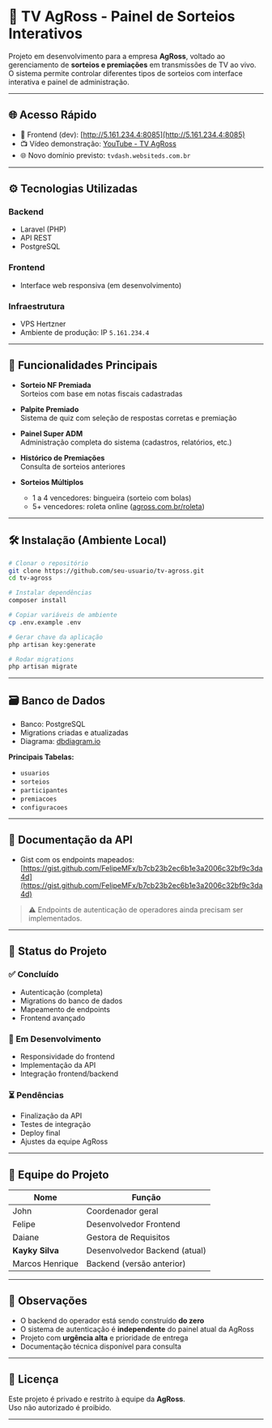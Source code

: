 
# 🎥 TV AgRoss - Painel de Sorteios Interativos

Projeto em desenvolvimento para a empresa **AgRoss**, voltado ao gerenciamento de **sorteios e premiações** em transmissões de TV ao vivo. O sistema permite controlar diferentes tipos de sorteios com interface interativa e painel de administração.

---

## 🌐 Acesso Rápido

- 🔗 Frontend (dev): [http://5.161.234.4:8085](http://5.161.234.4:8085)
- 📺 Vídeo demonstração: [YouTube - TV AgRoss](https://www.youtube.com/watch?v=afmWwZp5MSY)
- 🌐 Novo domínio previsto: `tvdash.websiteds.com.br`

---

## ⚙️ Tecnologias Utilizadas

### Backend
- Laravel (PHP)
- API REST
- PostgreSQL

### Frontend
- Interface web responsiva (em desenvolvimento)

### Infraestrutura
- VPS Hertzner
- Ambiente de produção: IP `5.161.234.4`

---

## 🧩 Funcionalidades Principais

- **Sorteio NF Premiada**  
  Sorteios com base em notas fiscais cadastradas

- **Palpite Premiado**  
  Sistema de quiz com seleção de respostas corretas e premiação

- **Painel Super ADM**  
  Administração completa do sistema (cadastros, relatórios, etc.)

- **Histórico de Premiações**  
  Consulta de sorteios anteriores

- **Sorteios Múltiplos**  
  - 1 a 4 vencedores: bingueira (sorteio com bolas)  
  - 5+ vencedores: roleta online ([agross.com.br/roleta](https://agross.com.br/roleta))

---

## 🛠️ Instalação (Ambiente Local)

```bash
# Clonar o repositório
git clone https://github.com/seu-usuario/tv-agross.git
cd tv-agross

# Instalar dependências
composer install

# Copiar variáveis de ambiente
cp .env.example .env

# Gerar chave da aplicação
php artisan key:generate

# Rodar migrations
php artisan migrate
```

---

## 🗃️ Banco de Dados

- Banco: PostgreSQL
- Migrations criadas e atualizadas
- Diagrama: [dbdiagram.io](https://dbdiagram.io/d/685ac295f413ba3508a63c93)

**Principais Tabelas:**
- `usuarios`
- `sorteios`
- `participantes`
- `premiacoes`
- `configuracoes`

---

## 📡 Documentação da API

- Gist com os endpoints mapeados:  
  [https://gist.github.com/FelipeMFx/b7cb23b2ec6b1e3a2006c32bf9c3da4d](https://gist.github.com/FelipeMFx/b7cb23b2ec6b1e3a2006c32bf9c3da4d)

> ⚠️ Endpoints de autenticação de operadores ainda precisam ser implementados.

---

## 🚧 Status do Projeto

### ✅ Concluído
- Autenticação (completa)
- Migrations do banco de dados
- Mapeamento de endpoints
- Frontend avançado

### 🔄 Em Desenvolvimento
- Responsividade do frontend
- Implementação da API
- Integração frontend/backend

### ⏳ Pendências
- Finalização da API
- Testes de integração
- Deploy final
- Ajustes da equipe AgRoss

---

## 👥 Equipe do Projeto

| Nome             | Função                      |
|------------------|-----------------------------|
| John             | Coordenador geral           |
| Felipe           | Desenvolvedor Frontend      |
| Daiane           | Gestora de Requisitos       |
| **Kayky Silva**  | Desenvolvedor Backend (atual) |
| Marcos Henrique  | Backend (versão anterior)   |

---

## 📌 Observações

- O backend do operador está sendo construído **do zero**
- O sistema de autenticação é **independente** do painel atual da AgRoss
- Projeto com **urgência alta** e prioridade de entrega
- Documentação técnica disponível para consulta

---

## 📄 Licença

Este projeto é privado e restrito à equipe da **AgRoss**.  
Uso não autorizado é proibido.

---
